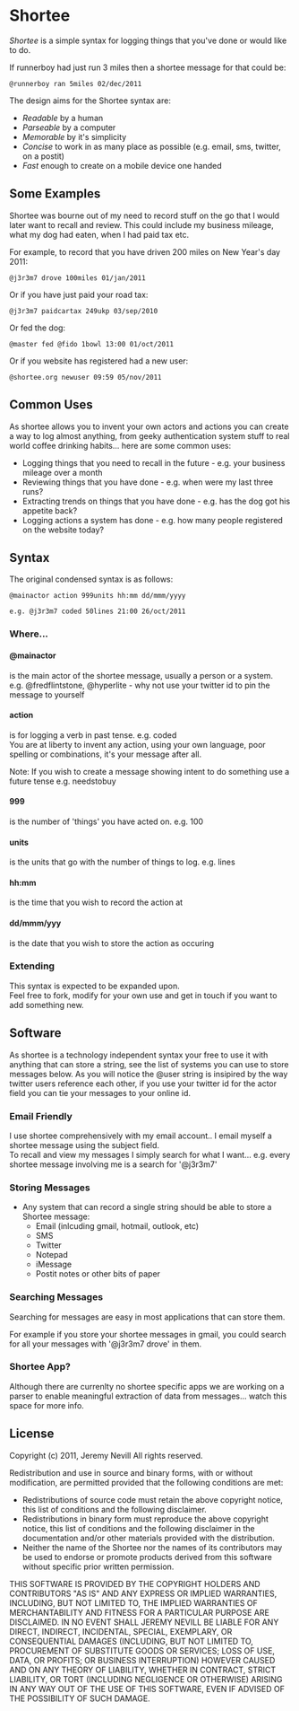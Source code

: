 # Shortee

*Shortee* is a simple syntax for logging things that you've done or would like to do.

If runnerboy had just run 3 miles then a shortee message for that could be:

    @runnerboy ran 5miles 02/dec/2011

The design aims for the Shortee syntax are: 

* *Readable* by a human
* *Parseable* by a computer
* *Memorable* by it's simplicity 
* *Concise* to work in as many place as possible (e.g. email, sms, twitter, on a postit)
* *Fast* enough to create on a mobile device one handed

## Some Examples

Shortee was bourne out of my need to record stuff on the go that I would later want to recall and review.
This could include my business mileage, what my dog had eaten, when I had paid tax etc.

For example, to record that you have driven 200 miles on New Year's day 2011:

    @j3r3m7 drove 100miles 01/jan/2011

Or if you have just paid your road tax:

    @j3r3m7 paidcartax 249ukp 03/sep/2010

Or fed the dog:

    @master fed @fido 1bowl 13:00 01/oct/2011

Or if you website has registered had a new user:

    @shortee.org newuser 09:59 05/nov/2011

## Common Uses

As shortee allows you to invent your own actors and actions you can create a way to log almost anything, 
from geeky authentication system stuff to real world coffee drinking habits... here are some common uses:

* Logging things that you need to recall in the future - e.g. your business mileage over a month
* Reviewing things that you have done - e.g. when were my last three runs?
* Extracting trends on things that you have done - e.g. has the dog got his appetite back?
* Logging actions a system has done - e.g. how many people registered on the website today?
                                     
## Syntax

The original condensed syntax is as follows:

    @mainactor action 999units hh:mm dd/mmm/yyyy

    e.g. @j3r3m7 coded 50lines 21:00 26/oct/2011
    
### Where...

#### @mainactor
is the main actor of the shortee message, usually a person or a system.  
e.g. @fredflintstone, @hyperlite - why not use your twitter id to pin the message to yourself

#### action
is for logging a verb in past tense. e.g. coded   
You are at liberty to invent any action, using your own language, poor spelling or combinations, it's your message after all.

Note: If you wish to create a message showing intent to do something use a future tense e.g. needstobuy

#### 999
is the number of 'things' you have acted on. e.g. 100

#### units
is the units that go with the number of things to log.  e.g. lines

#### hh:mm
is the time that you wish to record the action at

#### dd/mmm/yyy
is the date that you wish to store the action as occuring

### Extending

This syntax is expected to be expanded upon.  
Feel free to fork, modify for your own use and get in touch if you want to add something new.

## Software

As shortee is a technology independent syntax your free to use it with anything that can store a string, see the list of systems
you can use to store messages below.  As you will notice the @user string is insipired by the way twitter users reference each
other, if you use your twitter id for the actor field you can tie your messages to your online id.

### Email Friendly

I use shortee comprehensively with my email account..  I email myself a shortee message using the subject field.  
To recall and view my messages I simply search for what I want... e.g. every shortee message involving me is a search for '@j3r3m7'

### Storing Messages

* Any system that can record a single string should be able to store a Shortee message:
  * Email (inlcuding gmail, hotmail, outlook, etc)
  * SMS
  * Twitter
  * Notepad
  * iMessage
  * Postit notes or other bits of paper

### Searching Messages

Searching for messages are easy in most applications that can store them.

For example if you store your shortee messages in gmail, you could search for all your messages with '@j3r3m7 drove' in them.

### Shortee App?

Although there are currenlty no shortee specific apps we are working on a parser to enable 
meaningful extraction of data from messages... watch this space for more info.


## License

Copyright (c) 2011, Jeremy Nevill
All rights reserved.

Redistribution and use in source and binary forms, with or without
modification, are permitted provided that the following conditions are met:

  * Redistributions of source code must retain the above copyright notice, this list of conditions and the following disclaimer.
  * Redistributions in binary form must reproduce the above copyright notice, this list of conditions and the following disclaimer in the documentation and/or other materials provided with the distribution.
  * Neither the name of the Shortee nor the names of its contributors may be used to endorse or promote products derived from this software without specific prior written permission.

THIS SOFTWARE IS PROVIDED BY THE COPYRIGHT HOLDERS AND CONTRIBUTORS "AS IS" AND
ANY EXPRESS OR IMPLIED WARRANTIES, INCLUDING, BUT NOT LIMITED TO, THE IMPLIED
WARRANTIES OF MERCHANTABILITY AND FITNESS FOR A PARTICULAR PURPOSE ARE
DISCLAIMED. IN NO EVENT SHALL JEREMY NEVILL BE LIABLE FOR ANY
DIRECT, INDIRECT, INCIDENTAL, SPECIAL, EXEMPLARY, OR CONSEQUENTIAL DAMAGES
(INCLUDING, BUT NOT LIMITED TO, PROCUREMENT OF SUBSTITUTE GOODS OR SERVICES;
LOSS OF USE, DATA, OR PROFITS; OR BUSINESS INTERRUPTION) HOWEVER CAUSED AND
ON ANY THEORY OF LIABILITY, WHETHER IN CONTRACT, STRICT LIABILITY, OR TORT
(INCLUDING NEGLIGENCE OR OTHERWISE) ARISING IN ANY WAY OUT OF THE USE OF THIS
SOFTWARE, EVEN IF ADVISED OF THE POSSIBILITY OF SUCH DAMAGE.





